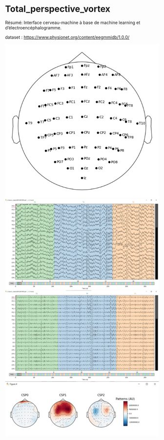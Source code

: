# Total_perspective_vortex
Résumé: Interface cerveau-machine à base de machine learning et d’électroencéphalogramme.

dataset : https://www.physionet.org/content/eegmmidb/1.0.0/

![Electrodes](imgs/electrodes.jpg)
![Raw Signal](imgs/signal_raw.jpg)
![Filtered Signal](imgs/signal_filtered.jpg)
![CSP](imgs/CSP.jpg)